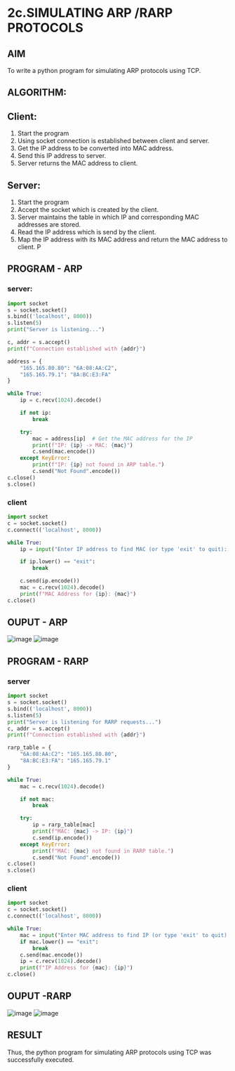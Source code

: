 # 2c.SIMULATING ARP /RARP PROTOCOLS
## AIM
To write a python program for simulating ARP protocols using TCP.
## ALGORITHM:
## Client:
1. Start the program
2. Using socket connection is established between client and server.
3. Get the IP address to be converted into MAC address.
4. Send this IP address to server.
5. Server returns the MAC address to client.
## Server:
1. Start the program
2. Accept the socket which is created by the client.
3. Server maintains the table in which IP and corresponding MAC addresses are
stored.
4. Read the IP address which is send by the client.
5. Map the IP address with its MAC address and return the MAC address to client.
P
## PROGRAM - ARP
### server:
```python
import socket
s = socket.socket()
s.bind(('localhost', 8000))
s.listen(5)
print("Server is listening...")

c, addr = s.accept()
print(f"Connection established with {addr}")

address = {
    "165.165.80.80": "6A:08:AA:C2",
    "165.165.79.1": "8A:BC:E3:FA"
}

while True:
    ip = c.recv(1024).decode()

    if not ip:  
        break

    try:
        mac = address[ip]  # Get the MAC address for the IP
        print(f"IP: {ip} -> MAC: {mac}")
        c.send(mac.encode())  
    except KeyError:
        print(f"IP: {ip} not found in ARP table.")
        c.send("Not Found".encode())
c.close()
s.close()
```
### client
```python
import socket
c = socket.socket()
c.connect(('localhost', 8000))

while True:
    ip = input("Enter IP address to find MAC (or type 'exit' to quit): ")

    if ip.lower() == "exit":  
        break

    c.send(ip.encode())
    mac = c.recv(1024).decode()
    print(f"MAC Address for {ip}: {mac}")
c.close()

```


## OUPUT - ARP
![image](https://github.com/user-attachments/assets/d76dfac4-258c-4d23-aef3-6aa1767d79b2)
![image](https://github.com/user-attachments/assets/ede3fa32-5c2e-41a1-8cd7-9a972b8738b9)

## PROGRAM - RARP
### server
```python
import socket
s = socket.socket()
s.bind(('localhost', 8000))
s.listen(5)
print("Server is listening for RARP requests...")
c, addr = s.accept()
print(f"Connection established with {addr}")

rarp_table = {
    "6A:08:AA:C2": "165.165.80.80",
    "8A:BC:E3:FA": "165.165.79.1"
}

while True:
    mac = c.recv(1024).decode()

    if not mac:  
        break

    try:
        ip = rarp_table[mac]  
        print(f"MAC: {mac} -> IP: {ip}")
        c.send(ip.encode())  
    except KeyError:
        print(f"MAC: {mac} not found in RARP table.")
        c.send("Not Found".encode())
c.close()
s.close()

```

### client
```python
import socket
c = socket.socket()
c.connect(('localhost', 8000))

while True:
    mac = input("Enter MAC address to find IP (or type 'exit' to quit): ")
    if mac.lower() == "exit":  
        break
    c.send(mac.encode())
    ip = c.recv(1024).decode()
    print(f"IP Address for {mac}: {ip}")
c.close()


```
## OUPUT -RARP
![image](https://github.com/user-attachments/assets/55226d44-1c47-4823-aa8d-e1c538162585)
![image](https://github.com/user-attachments/assets/c69e6d61-252c-4945-9fe1-c148a7e86f75)

## RESULT
Thus, the python program for simulating ARP protocols using TCP was successfully 
executed.
